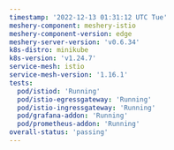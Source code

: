 ```yaml
---
timestamp: '2022-12-13 01:31:12 UTC Tue'
meshery-component: meshery-istio
meshery-component-version: edge
meshery-server-version: 'v0.6.34'
k8s-distro: minikube
k8s-version: 'v1.24.7'
service-mesh: istio
service-mesh-version: '1.16.1'
tests:
  pod/istiod: 'Running'
  pod/istio-egressgateway: 'Running'
  pod/istio-ingressgateway: 'Running'
  pod/grafana-addon: 'Running'
  pod/prometheus-addon: 'Running'
overall-status: 'passing'
---
```

